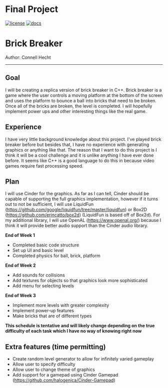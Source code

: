 # Final Project

[![license](https://img.shields.io/badge/license-MIT-green)](LICENSE)
[![docs](https://img.shields.io/badge/docs-yes-brightgreen)](docs/README.md)

# Brick Breaker

Author: Connell Hecht

---

## Goal
I will be creating a replica version of brick breaker in C++. Brick breaker is a game where the user controls a moving platform at the bottom of the screen and uses the platform to bounce a ball into bricks that need to be broken. Once all of the bricks are broken, the level is completed. I will hopefully implement power ups and other interesting things like the real game.

## Experience
I have very little background knowledge about this project. I've played brick breaker before but besides that, I have no experience with generating graphics or anything like that. The reason that I want to do this project is I think it will be a cool challenge and it is unlike anything I have ever done before. It seems like C++ is a good language to do this in because video games require fast processing speed.

## Plan
I will use Cinder for the graphics. As far as I can tell, Cinder should be capable of supporting the full graphics implementation, however if it turns out to not be sufficient, I will use LiquidFun (https://github.com/google/liquidfun/tree/master/liquidfun) or Box2D (https://github.com/erincatto/box2d) (LiquidFun is based off of Box2d). For my additional library, I will use OpenAL (https://www.openal.org/) because I think it will provide better audio support than the Cinder audio library.

**End of Week 1**
- Completed basic code structure
- Set up UI and basic level
- Completed physics for ball, brick, platform

**End of Week 2**
- Add sounds for collisions
- Add textures for objects so that graphics look more sophisticated
- Add menu for selecting levels

**End of Week 3**
- Implement more levels with greater complexity
- Implement power-up features
- Make bricks that are of different types

**This schedule is tentative and will likely change depending on the true difficulty of each task which I have no way of knowing right now**

## Extra features (time permitting)
- Create random level generator to allow for infinitely varied gameplay
- Allow user to specify difficulty
- Allow user to change theme of graphics
- Add support for a gamepad using Cinder Gamepad (https://github.com/halogenica/Cinder-Gamepad)



